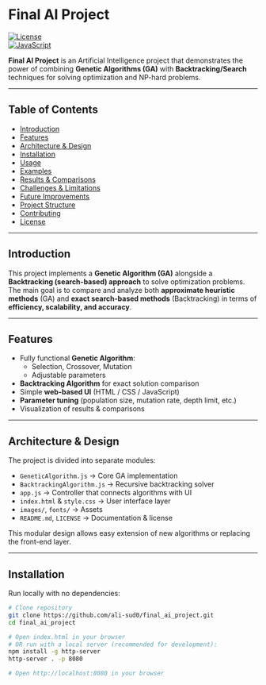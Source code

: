 # Final AI Project

[![License](https://img.shields.io/badge/license-Apache%202.0-blue.svg)](LICENSE)  
[![JavaScript](https://img.shields.io/badge/lang-JavaScript-yellow.svg)](https://developer.mozilla.org/docs/Web/JavaScript)

**Final AI Project** is an Artificial Intelligence project that demonstrates the power of combining **Genetic Algorithms (GA)** with **Backtracking/Search** techniques for solving optimization and NP-hard problems.

---

## Table of Contents
- [Introduction](#introduction)
- [Features](#features)
- [Architecture & Design](#architecture--design)
- [Installation](#installation)
- [Usage](#usage)
- [Examples](#examples)
- [Results & Comparisons](#results--comparisons)
- [Challenges & Limitations](#challenges--limitations)
- [Future Improvements](#future-improvements)
- [Project Structure](#project-structure)
- [Contributing](#contributing)
- [License](#license)

---

## Introduction
This project implements a **Genetic Algorithm (GA)** alongside a **Backtracking (search-based) approach** to solve optimization problems.  
The main goal is to compare and analyze both **approximate heuristic methods** (GA) and **exact search-based methods** (Backtracking) in terms of **efficiency, scalability, and accuracy**.

---

## Features
- Fully functional **Genetic Algorithm**:
  - Selection, Crossover, Mutation
  - Adjustable parameters
- **Backtracking Algorithm** for exact solution comparison
- Simple **web-based UI** (HTML / CSS / JavaScript)
- **Parameter tuning** (population size, mutation rate, depth limit, etc.)
- Visualization of results & comparisons

---

## Architecture & Design
The project is divided into separate modules:
- `GeneticAlgorithm.js` → Core GA implementation  
- `BacktrackingAlgorithm.js` → Recursive backtracking solver  
- `app.js` → Controller that connects algorithms with UI  
- `index.html` & `style.css` → User interface layer  
- `images/`, `fonts/` → Assets  
- `README.md`, `LICENSE` → Documentation & license  

This modular design allows easy extension of new algorithms or replacing the front-end layer.

---

## Installation
Run locally with no dependencies:

```bash
# Clone repository
git clone https://github.com/ali-sud0/final_ai_project.git
cd final_ai_project

# Open index.html in your browser
# OR run with a local server (recommended for development):
npm install -g http-server
http-server . -p 8080

# Open http://localhost:8080 in your browser
